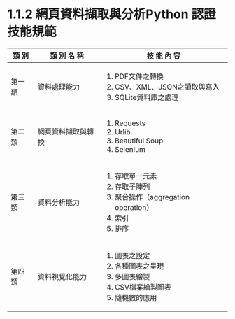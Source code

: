 # 1.1.2 網頁資料擷取與分析Python 認證技能規範

<table>
  <thead>
    <tr>
      <th style="text-align:center">類 別</th>
      <th style="text-align:center">類 別 名 稱</th>
      <th style="text-align:center">技 能 內 容</th>
    </tr>
  </thead>
  <tbody>
    <tr>
      <td style="text-align:left">第一類</td>
      <td style="text-align:left">資料處理能力</td>
      <td style="text-align:left">
      <p></p>
        <ol>
          <li>PDF文件之轉換</li>
          <li>CSV、XML、JSON之讀取與寫入</li>
          <li>SQLite資料庫之處理</li>
        </ol>
      </td>
    </tr>
    <tr>
      <td style="text-align:left">第二類</td>
      <td style="text-align:left">網頁資料擷取與轉換</td>
      <td style="text-align:left">
      <p></p>
        <ol>
          <li>Requests</li>
          <li>Urlib</li>
          <li>Beautiful Soup</li>
          <li>Selenium</li>
        </ol>
        </td>
    </tr>
    <tr>
      <td style="text-align:left">第三類</td>
      <td style="text-align:left">資料分析能力</td>
      <td style="text-align:left">
        <p></p>
        <ol>
          <li>存取單一元素</li>
          <li>存取子陣列</li>
          <li>聚合操作（aggregation operation）</li>
          <li>索引</li>
          <li>排序</li>
        </ol>
      </td>
    </tr>
    <tr>
      <td style="text-align:left">第四類</td>
      <td style="text-align:left">資料視覺化能力</td>
      <td style="text-align:left">
        <p></p>
        <ol>
          <li>圖表之設定</li>
          <li>各種圖表之呈現</li>
          <li>多圖表繪製</li>
          <li>CSV檔案繪製圖表</li>
          <li>隨機數的應用</li>
        </ol>
      </td>
    </tr>
  </tbody>
</table>
